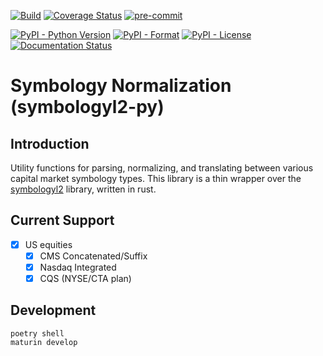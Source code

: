 [![Build](https://github.com/onechronos/symbologyl2-py/actions/workflows/build.yml/badge.svg)](https://github.com/onechronos/symbologyl2-py/actions/workflows/build.yml)
[![Coverage Status](https://coveralls.io/repos/github/onechronos/symbologyl2-py/badge.svg)](https://coveralls.io/github/onechronos/symbologyl2-py)
[![pre-commit](https://img.shields.io/badge/pre--commit-enabled-brightgreen?logo=pre-commit)](https://github.com/pre-commit/pre-commit)

[![PyPI - Python Version](https://img.shields.io/pypi/pyversions/symbologyl2)](https://pypi.org/project/symbologyl2/)
[![PyPI - Format](https://img.shields.io/pypi/format/symbologyl2)](https://pypi.org/project/symbologyl2/)
[![PyPI - License](https://img.shields.io/pypi/l/symbologyl2)](https://pypi.org/project/symbologyl2/)
[![Documentation Status](https://readthedocs.org/projects/symbologyl2/badge/?version=latest)](https://symbologyl2.readthedocs.io/en/latest/?badge=latest)

# Symbology Normalization (symbologyl2-py)

## Introduction

Utility functions for parsing, normalizing, and translating between various capital market symbology types. This
library is a thin wrapper over the [symbologyl2](https://github.com/onechronos/symbologyl2) library, written in rust.

## Current Support

- [x] US equities
  - [x] CMS Concatenated/Suffix
  - [x] Nasdaq Integrated
  - [x] CQS (NYSE/CTA plan)

## Development

```
poetry shell
maturin develop
```
